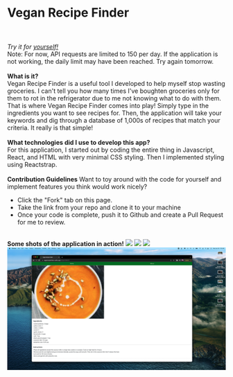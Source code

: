 <h1>Vegan Recipe Finder</h1>
<br><br> 
<i>Try it for <a href="https://veganrecipefinder.netlify.app/">yourself!</a></i>
<br>Note: For now, API requests are limited to 150 per day.  If the application is not working, the daily limit may have been reached.  Try again tomorrow.
<br><br>
<b>What is it?</b>
<br>
Vegan Recipe Finder is a useful tool I developed to help myself stop wasting groceries.  I can't tell you how many times I've boughten groceries only for them to rot in the refrigerator due to me not knowing what to do with them.  That is where Vegan Recipe Finder comes into play!  Simply type in the ingredients you want to see recipes for.  Then, the application will take your keywords and dig through a database of 1,000s of recipes that match your criteria.  It really is that simple!
<br><br>
<b>What technologies did I use to develop this app?</b>
<br>
For this application, I started out by coding the entire thing in Javascript, React, and HTML with very minimal CSS styling.  Then I implemented styling using Reactstrap.
<br><br>
<b>Contribution Guidelines</b>
Want to toy around with the code for yourself and implement features you think would work nicely?
<ul>
<li>Click the "Fork" tab on this page.</li>
<li>Take the link from your repo and clone it to your machine</li>
<li>Once your code is complete, push it to Github and create a Pull Request for me to review.</li>
</ul>
<br>
<b>Some shots of the application in action!</b>
<img src="./ReadMe-Files/SS1.png" />
<img src="./ReadMe-Files/SS2.png" />
<img src="./ReadMe-Files/SS3.png" />
<img src="./ReadMe-Files/SS4.png" />
<br><br>
